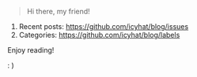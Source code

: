 > Hi there, my friend!

1. Recent posts: https://github.com/icyhat/blog/issues
2. Categories: https://github.com/icyhat/blog/labels

Enjoy reading!

: ) 
